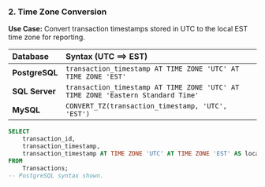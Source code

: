 ### 2. Time Zone Conversion

**Use Case:** Convert transaction timestamps stored in UTC to the local EST time zone for reporting.

| Database | Syntax (UTC $\implies$ EST) |
| :--- | :--- |
| **PostgreSQL** | `transaction_timestamp AT TIME ZONE 'UTC' AT TIME ZONE 'EST'` |
| **SQL Server** | `transaction_timestamp AT TIME ZONE 'UTC' AT TIME ZONE 'Eastern Standard Time'` |
| **MySQL** | `CONVERT_TZ(transaction_timestamp, 'UTC', 'EST')` |

```sql
SELECT
    transaction_id,
    transaction_timestamp,
    transaction_timestamp AT TIME ZONE 'UTC' AT TIME ZONE 'EST' AS local_est_timestamp
FROM
    Transactions;
-- PostgreSQL syntax shown.
```

